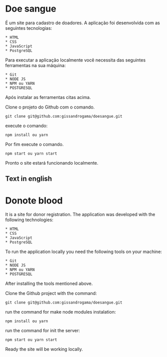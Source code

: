 # Doe sangue

É um site para cadastro de doadores.
A aplicação foi desenvolvida com as seguintes tecnologias:

    * HTML
    * CSS
    * JavaScript
    * PostgreSQL


Para executar a aplicação localmente você necessita das seguintes ferramentas na sua máquina:

    * Git
    * NODE JS
    * NPM ou YARN
    * POSTGRESQL


Após instalar as ferramentas citas acima. 

Clone o projeto do Github com o comando.
    
`git clone git@github.com:gissandrogama/doesangue.git`
        

execute o comando:
    
`npm install ou yarn`

Por fim execute o comando.
    
`npm start ou yarn start`
    
Pronto o site estará funcionando localmente.

## Text in english

# Donote blood

It is a site for donor registration.
The application was developed with the following technologies:

    * HTML
    * CSS
    * JavaScript
    * PostgreSQL

To run the application locally you need the following tools on your machine:

    * Git
    * NODE JS
    * NPM ou YARN
    * POSTGRESQL


After installing the tools mentioned above.

Clone the Github project with the command:

`git clone git@github.com:gissandrogama/doesangue.git`

run the command for make node modules instalation:

`npm install ou yarn`

run the command for init the server:

`npm start ou yarn start`

Ready the site will be working locally.